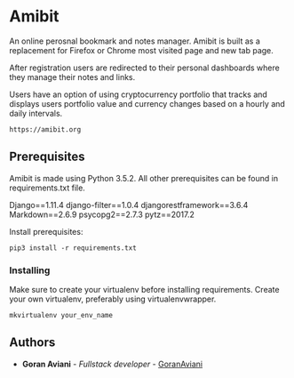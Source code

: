 # Amibit

An online perosnal bookmark and notes manager. 
Amibit is built as a replacement for Firefox or Chrome most visited page and new tab page.

After registration users are redirected to their personal dashboards where they manage their notes and links.

Users have an option of using cryptocurrency portfolio that tracks and displays users portfolio value and currency changes based on a hourly and daily intervals.


```
https://amibit.org
```


## Prerequisites
Amibit is made using Python 3.5.2. All other prerequisites can be found in requirements.txt file.

Django==1.11.4
django-filter==1.0.4
djangorestframework==3.6.4
Markdown==2.6.9
psycopg2==2.7.3
pytz==2017.2


Install prerequisites:
```
pip3 install -r requirements.txt
```

### Installing
Make sure to create your virtualenv before installing requirements.
Create your own virtualenv, preferably using virtualenvwrapper.

```
mkvirtualenv your_env_name

```



## Authors

* **Goran Aviani** - *Fullstack developer* - [GoranAviani](https://github.com/GoranAviani)
